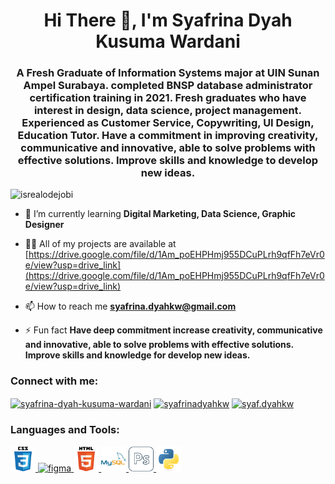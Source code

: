 <h1 align="center">Hi There 👋, I'm Syafrina Dyah Kusuma Wardani</h1>
<h3 align="center">A Fresh Graduate of Information Systems major at UIN Sunan Ampel Surabaya. completed BNSP database administrator certification training in 2021. Fresh graduates who have interest in design, data science, project management. Experienced as Customer Service, Copywriting, UI Design, Education Tutor. Have a commitment in improving creativity, communicative and innovative, able to solve problems with effective solutions. Improve skills and knowledge to develop new ideas.</h3>

<p align="left"> <img src="https://komarev.com/ghpvc/?username=Syafrinadyy&label=Profile%20views&color=0e75b6&style=flat" alt="isrealodejobi" />
</p>

- 🌱 I’m currently learning **Digital Marketing, Data Science, Graphic Designer**

- 👨‍💻 All of my projects are available at [https://drive.google.com/file/d/1Am_poEHPHmj955DCuPLrh9qfFh7eVr0e/view?usp=drive_link](https://drive.google.com/file/d/1Am_poEHPHmj955DCuPLrh9qfFh7eVr0e/view?usp=drive_link)

- 📫 How to reach me **syafrina.dyahkw@gmail.com**

- ⚡ Fun fact **Have deep commitment increase creativity, communicative and innovative, able to solve problems with effective solutions. Improve skills and knowledge for develop new ideas.**

<h3 align="left">Connect with me:</h3>
<p align="left">
<a href="https://linkedin.com/in/syafrina-dyah-kusuma-wardani" target="blank"><img align="center" src="https://raw.githubusercontent.com/rahuldkjain/github-profile-readme-generator/master/src/images/icons/Social/linked-in-alt.svg" alt="syafrina-dyah-kusuma-wardani" height="30" width="40" /></a>
<a href="https://fb.com/syafrinadyahkw" target="blank"><img align="center" src="https://raw.githubusercontent.com/rahuldkjain/github-profile-readme-generator/master/src/images/icons/Social/facebook.svg" alt="syafrinadyahkw" height="30" width="40" /></a>
<a href="https://instagram.com/syaf.dyahkw" target="blank"><img align="center" src="https://raw.githubusercontent.com/rahuldkjain/github-profile-readme-generator/master/src/images/icons/Social/instagram.svg" alt="syaf.dyahkw" height="30" width="40" /></a>
</p>

<h3 align="left">Languages and Tools:</h3>
<p align="left"> <a href="https://www.w3schools.com/css/" target="_blank" rel="noreferrer"> <img src="https://raw.githubusercontent.com/devicons/devicon/master/icons/css3/css3-original-wordmark.svg" alt="css3" width="40" height="40"/> </a> <a href="https://www.figma.com/" target="_blank" rel="noreferrer"> <img src="https://www.vectorlogo.zone/logos/figma/figma-icon.svg" alt="figma" width="40" height="40"/> </a> <a href="https://www.w3.org/html/" target="_blank" rel="noreferrer"> <img src="https://raw.githubusercontent.com/devicons/devicon/master/icons/html5/html5-original-wordmark.svg" alt="html5" width="40" height="40"/> </a> <a href="https://www.mysql.com/" target="_blank" rel="noreferrer"> <img src="https://raw.githubusercontent.com/devicons/devicon/master/icons/mysql/mysql-original-wordmark.svg" alt="mysql" width="40" height="40"/> </a> <a href="https://www.photoshop.com/en" target="_blank" rel="noreferrer"> <img src="https://raw.githubusercontent.com/devicons/devicon/master/icons/photoshop/photoshop-line.svg" alt="photoshop" width="40" height="40"/> </a> <a href="https://www.python.org" target="_blank" rel="noreferrer"> <img src="https://raw.githubusercontent.com/devicons/devicon/master/icons/python/python-original.svg" alt="python" width="40" height="40"/> </a> </p>
